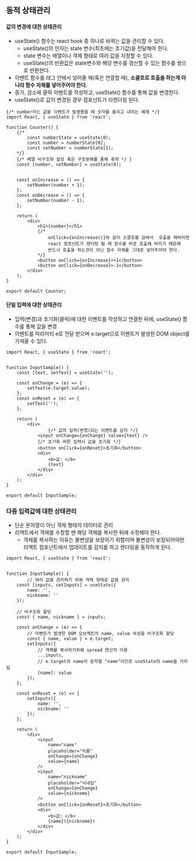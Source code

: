## 동적 상태관리

#### 값의 변경에 대한 상태관리

- useState() 함수는 react hook 중 하나로 바뀌는 값을 관리할 수 있다.
  - useState()의 인자는 state 변수(최초에는 초기값)을 전달해야 한다.
  - state 변수는 배열이나 객체 형태로 여러 값을 지정할 수 있다.
  - useState()의 반환값은 state변수와 해당 변수를 갱신할 수 있는 함수를 쌍으로 반환한다.
- 이벤트 함수를 태그 안에서 넣어줄 때(혹은 연결할 때), **소괄호로 호출을 하는게 아니라 함수 자체를 넣어주어야 한다.**
- 증가, 감소에 클릭 이벤트를 작성하고, useState() 함수를 통해 값을 변경한다.
- useState()로 값이 변경된 경우 컴포넌트가 리렌더링 된다.

```react
{/* number라는 값을 이벤트가 발생했을 때 숫자를 올리고 내리는 예제 */}
import React, { useState } from 'react';

function Counter() {
    {/*
        const numberState = useState(0);
        const number = numberState[0];
        const setNumber = numberState[1];
    */}
    {/* 배열 비구조화 할당 혹은 구조분해를 통해 축약 */ }
    const [number, setNumber] = useState(0);


    const onIncrease = () => {
        setNumber(number + 1);
    };
    const onDecrease = () => {
        setNumber(number - 1);
    };

    return (
        <div>
            <h1>{number}</h1>
            {/*
                onClick={onIncrease()}와 같이 소괄호를 감싸서  호출을 해버리면
                react 컴포넌트가 렌더링 될 때 함수를 바로 호출해 버리기 때문에
                반드시 호출을 하는것이 아닌 함수 자체를 그대로 넣어주어야 한다.
            */}
            <button onClick={onIncrease}>+1</button>
            <button onClick={onDecrease}>-1</button>
        </div>
    );
}

export default Counter;
```



#### 단일 입력에 대한 상태관리

- 입력(변경)과 초기화(클릭)에 대한 이벤트를 작성하고 연결한 뒤에, useState() 함수를 통해 값을 변경
- 이벤트를 파라미터 e로 전달 받으며 e.target으로 이벤트가 발생한 DOM object를 가져올 수 있다.

```react
import React, { useState } from 'react';


function InputSample() {
    const [text, setText] = useState('');

    const onChange = (e) => {
        setText(e.target.value);
    };
    const onReset = (e) => {
        setText('');
    };

    return (
        <div>
        		{/* 값의 입력(변경)되는 이벤트를 감지 */}
            <input onChange={onChange} value={text} />
            {/* 초기화 버튼 입력시 값을 초기화 */}
            <button onClick={onReset}>초기화</button>
            <div>
                <b>값: </b>
                {text}
            </div>
        </div>
    );
}

export default InputSample;
```



### 다중 입력값에 대한 상태관리

- 단순 문자열이 아닌 객체 형태의 데이터로 관리
- 리액트에서 객체를 수정할 땐 해당 객체를 복사한 뒤에 수정해야 한다.
  - 객체를 복사하는 이유는 불변성을 보장하기 위함이며 불변성이 보장되어야만 리액트 컴포넌트에서 업데이트를 감지를 하고 렌더링을 동작하게 된다.

```react
import React, { useState } from 'react';


function InputSample() {
		// 여러 값을 관리하기 위해 객체 형태로 값을 관리
    const [inputs, setInputs] = useState({
        name: '',
        nickname: ''
    });

   	// 비구조화 할당
    const { name, nickname } = inputs;

    const onChange = (e) => {
      	// 이벤트가 발생한 DOM 오브젝트의 name, value 속성을 비구조화 할당
        const { name, value } = e.target;
        setInputs({
          	// 객체를 복사하기위해 spread 연산자 이용
            ...inputs,
            // e.target의 name이 문자열 "name"이므로 useState의 name을 가리킴
            [name]: value
        });
    };

    const onReset = (e) => {
        setInputs({
            name: '',
            nickname: ''
        });
    };

    return (
        <div>
            <input
                name="name"
                placeholder="이름"
                onChange={onChange}
                value={name}
            />
            <input
                name="nickname"
                placeholder="닉네임"
                onChange={onChange}
                value={nickname}
            />
            <button onClick={onReset}>초기화</button>
            <div>
                <b>값: </b>
                {name}({nickname})
            </div>
        </div>
    );
}

export default InputSample;
```
